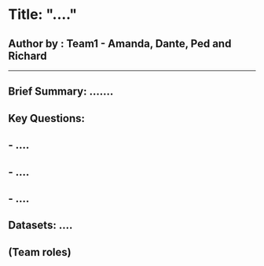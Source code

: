 # Title: "...."
## Author by : Team1 - Amanda, Dante, Ped and Richard
---------
## Brief Summary: .......

## Key Questions: 
##  - ....
##  - ....
##  - ....

## Datasets: ....

## (Team roles)
